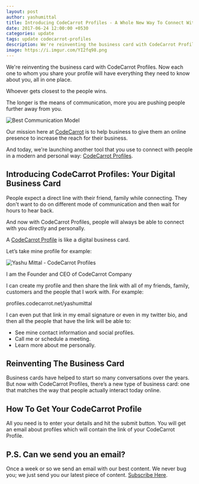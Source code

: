 ```yaml
---
layout: post
author: yashumittal
title: Introducing CodeCarrot Profiles - A Whole New Way To Connect With People
date: 2017-06-24 12:00:00 +0530
categories: update
tags: update codecarrot-profiles
description: We're reinventing the business card with CodeCarrot Profiles. Now each one to whom you share your profile will have everything they need to know about you, all in one place.
image: https://i.imgur.com/YI2fq98.png
---
```


We're reinventing the business card with CodeCarrot Profiles. Now each one to whom you share your profile will have everything they need to know about you, all in one place.

<div class="callout">
Whoever gets closest to the people wins.
</div>

The longer is the means of communication, more you are pushing people further away from you.

![Best Communication Model](https://i.imgur.com/lSo4lh2.jpg)

Our mission here at [CodeCarrot](https://www.codecarrot.net/) is to help business to give them an online presence to increase the reach for their business.

And today, we're launching another tool that you use to connect with people in a modern and personal way: [CodeCarrot Profiles](https://www.codecarrot.net/profiles).

## Introducing CodeCarrot Profiles: Your Digital Business Card

People expect a direct line with their friend, family while connecting. They don't want to do on different mode of communication and then wait for hours to hear back.

And now with CodeCarrot Profiles, people will always be able to connect with you directly and personally.

A [CodeCarrot Profile](https://www.codecarrot.net/profiles) is like a digital business card.

Let’s take mine profile for example:

![Yashu Mittal - CodeCarrot Profiles](https://i.imgur.com/HFwzSj6.png)

I am the Founder and CEO of CodeCarrot Company

I can create my profile and then share the link with all of my friends, family, customers and the people that I work with. For example:

<div class="callout">
profiles.codecarrot.net/yashumittal
</div>

I can even put that link in my email signature or even in my twitter bio, and then all the people that have the link will be able to:

* See mine contact information and social profiles.
* Call me or schedule a meeting.
* Learn more about me personally.

## Reinventing The Business Card

Business cards have helped to start so many conversations over the years. But now with CodeCarrot Profiles, there’s a new type of business card: one that matches the way that people actually interact today online.

## How To Get Your CodeCarrot Profile

All you need is to enter your details and hit the submit button. You will get an email about profiles which will contain the link of your CodeCarrot Profile.

## P.S. Can we send you an email?

Once a week or so we send an email with our best content. We never bug you; we just send you our latest piece of content. [Subscribe Here](#subscribe).
